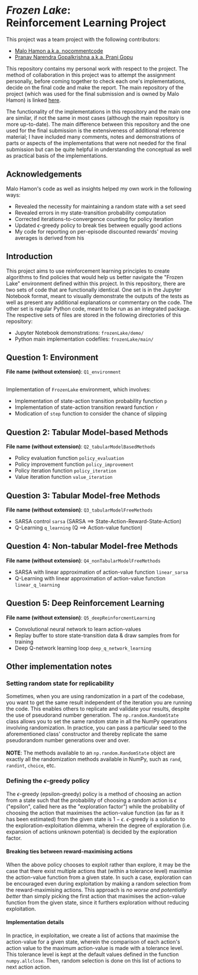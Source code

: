 # _Frozen Lake_:<br>Reinforcement Learning Project

This project was a team project with the following contributors:

- [Malo Hamon a.k.a. nocommentcode](https://github.com/nocommentcode)
- [Pranav Narendra Gopalkrishna a.k.a. Prani Gopu](https://github.com/pranigopu)

This repository contains my personal work with respect to the project. The method of collaboration in this project was to attempt the assignment personally, before coming together to check each one's implementations, decide on the final code and make the report. The main repository of the project (which was used for the final submission and is owned by Malo Hamon) is linked [here](https://github.com/nocommentcode/ecs7002_assignment_2).

The functionality of the implementations in this repository and the main one are similar, if not the same in most cases (although the main repository is more up-to-date). The main difference between this repository and the one used for the final submission is the extensiveness of additional reference material; I have included many comments, notes and demonstrations of parts or aspects of the implementations that were not needed for the final submission but can be quite helpful in understanding the conceptual as well as practical basis of the implementations.

## Acknowledgements

Malo Hamon's code as well as insights helped my own work in the following ways:

- Revealed the necessity for maintaining a random state with a set seed
- Revealed errors in my state-transition probability computation
- Corrected iterations-to-convergence counting for policy iteration
- Updated $\epsilon$-greedy policy to break ties between equally good actions
- My code for reporting on per-episode discounted rewards' moving averages is derived from his

## Introduction
This project aims to use reinforcement learning principles to create algorithms to find policies that would help us better navigate the "Frozen Lake" environment defined within this project. In this repository, there are two sets of code that are functionally identical. One set is in the Jupyter Notebook format, meant to visually demonstrate the outputs of the tests as well as present any additional explanations or commentary on the code. The other set is regular Python code, meant to be run as an integrated package. The respective sets of files are stored in the following directories of this repository:

- Jupyter Notebook demonstrations: `frozenLake/demo/`
- Python main implementation codefiles: `frozenLake/main/`

## Question 1: Environment

**File name (without extension)**: `Q1_environment`

<br>Implementation of `FrozenLake` environment, which involves:

- Implementation of state-action transition probability function `p`
- Implementation of state-action transition reward function `r`
- Modication of `step` function to consider the chance of slipping

## Question 2: Tabular Model-based Methods 

**File name (without extension)**: `Q2_tabularModelBasedMethods`

- Policy evaluation function `policy_evaluation`
- Policy improvement function `policy_improvement`
- Policy iteration function `policy_iteration`
- Value iteration function `value_iteration`

## Question 3: Tabular Model-free Methods

**File name (without extension)**: `Q3_tabularModelFreeMethods`

- SARSA control `sarsa` (SARSA $\implies$ State-Action-Reward-State-Action)
- Q-Learning `q_learning` (Q $\implies$ Action-value function)

## Question 4: Non-tabular Model-free Methods

**File name (without extension)**: `Q4_nonTabularModelFreeMethods`

- SARSA with linear approximation of action-value function `linear_sarsa`
- Q-Learning with linear approximation of action-value function `linear_q_learning`

## Question 5: Deep Reinforcement Learning

**File name (without extension)**: `Q5_deepReinforcmentLearning`

- Convolutional neural network to learn action-values
- Replay buffer to store state-transition data & draw samples from for training
- Deep Q-network learning loop `deep_q_network_learning`

## Other implementation notes
### Setting random state for replicability
Sometimes, when you are using randomization in a part of the codebase, you want to get the same result independent of the iteration you are running the code. This enables others to replicate and validate your results, despite the use of pseudorand number generation. The `np.random.RandomState` class allows you to set the same random state in all the NumPy operations involving randomization. In practice, you can pass a particular seed to the aforementioned class' constructor and thereby replicate the same pseudorandom number generations over and over.
<br><br>**NOTE**: The methods available to an `np.random.RandomState` object are exactly all the randomization methods available in NumPy, such as `rand`, `randint`, `choice`, etc.

### Defining the $\epsilon$-greedy policy
The $\epsilon$-greedy (epsilon-greedy) policy is a method of choosing an action from a state such that the probability of choosing a random action is $\epsilon$ ("epsilon", called here as the "exploration factor") while the probability of choosing the action that maximises the action-value function (as far as it has been estimated) from the given state is $1-\epsilon$. $\epsilon$-greedy is a solution to the exploration-exploitation dilemma, wherein the degree of exploration (i.e. expansion of actions unknown potential) is decided by the exploration factor.

#### Breaking ties between reward-maximising actions
When the above policy chooses to exploit rather than explore, it may be the case that there exist multiple actions that (within a tolerance level) maximise the action-value function from a given state. In such a case, exploration can be encouraged even during exploitation by making a random selection from the reward-maximising actions. This approach is _no worse and potentially better_ than simply picking the first action that maximises the action-value function from the given state, since it furthers exploration without reducing exploitation.

#### Implementation details
In practice, in exploitation, we create a list of actions that maximise the action-value for a given state, wherein the comparison of each action's action value to the maximum action-value is made with a tolerance level. This tolerance level is kept at the default values defined in the function `numpy.allclose`. Then, random selection is done on this list of actions to next action action.
